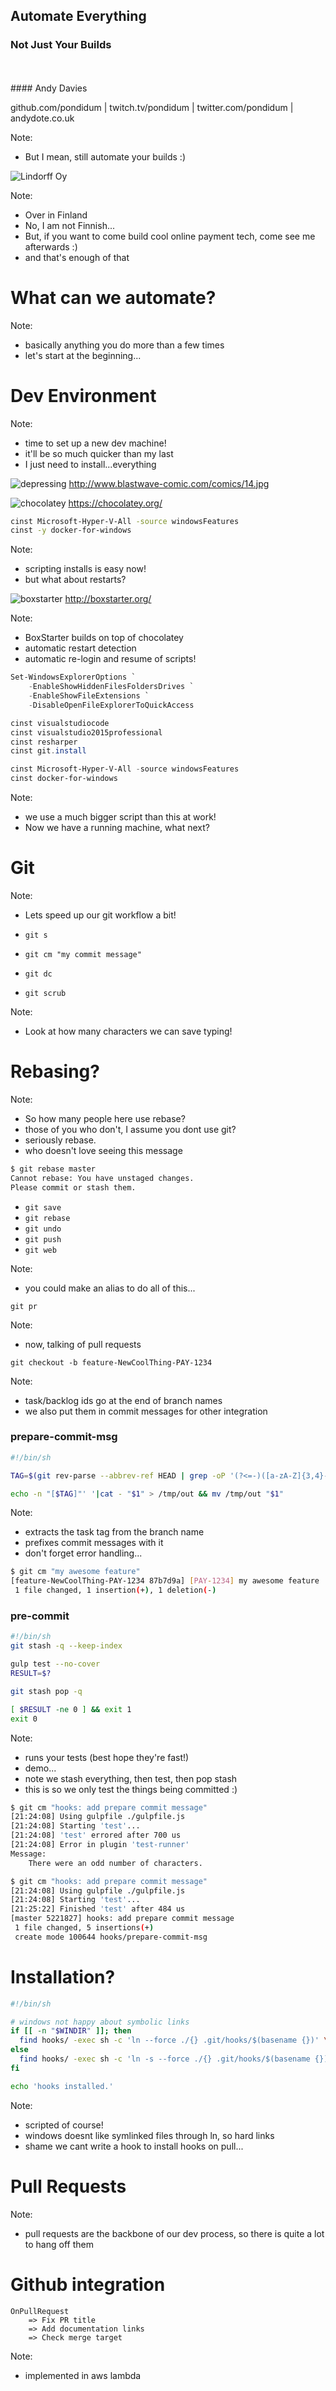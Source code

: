 ## Automate Everything
### Not Just Your Builds
<br />
<br />
#### Andy Davies

github.com/pondidum | twitch.tv/pondidum | twitter.com/pondidum | andydote.co.uk  <!-- .element: class="small" -->

Note:
* But I mean, still automate your builds :)


![Lindorff Oy](img/lindorff.svg) <!-- .element: class="no-border" -->

Note:
* Over in Finland
* No, I am not Finnish...
* But, if you want to come build cool online payment tech, come see me afterwards :)
* and that's enough of that



# What can we automate?

Note:
* basically anything you do more than a few times
* let's start at the beginning...



# Dev Environment

Note:
* time to set up a new dev machine!
* it'll be so much quicker than my last
* I just need to install...everything


![depressing](img/depressing.png)
http://www.blastwave-comic.com/comics/14.jpg <!-- .element: class="attribution" -->


![chocolatey](img/chocolatey.svg) <!-- .element: class="no-border" -->
https://chocolatey.org/ <!-- .element: class="attribution" -->


```bash
cinst Microsoft-Hyper-V-All -source windowsFeatures
cinst -y docker-for-windows
```

Note:
* scripting installs is easy now!
* but what about restarts?


![boxstarter](img/boxstarter.png)
http://boxstarter.org/ <!-- .element: class="attribution" -->

Note:
* BoxStarter builds on top of chocolatey
* automatic restart detection
* automatic re-login and resume of scripts!


```powershell
Set-WindowsExplorerOptions `
    -EnableShowHiddenFilesFoldersDrives `
    -EnableShowFileExtensions `
    -DisableOpenFileExplorerToQuickAccess

cinst visualstudiocode
cinst visualstudio2015professional
cinst resharper
cinst git.install

cinst Microsoft-Hyper-V-All -source windowsFeatures
cinst docker-for-windows
```

Note:
* we use a much bigger script than this at work!
* Now we have a running machine, what next?



# Git

Note:
* Lets speed up our git workflow a bit!


* `git s`
* `git cm "my commit message"` <!-- .element: class="fragment" -->
* `git dc` <!-- .element: class="fragment" -->
* `git scrub` <!-- .element: class="fragment" -->

<!-- .element: class="list-unstyled" -->
Note:
* Look at how many characters we can save typing!


# Rebasing?

Note:
* So how many people here use rebase?
* those of you who don't, I assume you dont use git?
* seriously rebase.
* who doesn't love seeing this message


```bash
$ git rebase master
Cannot rebase: You have unstaged changes.
Please commit or stash them.
```


* `git save`
* `git rebase` <!-- .element: class="fragment" -->
* `git undo` <!-- .element: class="fragment" -->
* `git push` <!-- .element: class="fragment" -->
* `git web` <!-- .element: class="fragment" -->

<!-- .element: class="list-unstyled" -->
Note:
* you could make an alias to do all of this...


`git pr`

Note:
* now, talking of pull requests


`git checkout -b feature-NewCoolThing-PAY-1234`

Note:
* task/backlog ids go at the end of branch names
* we also put them in commit messages for other integration


### prepare-commit-msg
```bash
#!/bin/sh

TAG=$(git rev-parse --abbrev-ref HEAD | grep -oP '(?<=-)([a-zA-Z]{3,4}-\d*)')

echo -n "[$TAG]"' '|cat - "$1" > /tmp/out && mv /tmp/out "$1"
```

Note:
* extracts the task tag from the branch name
* prefixes commit messages with it
* don't forget error handling...


```bash
$ git cm "my awesome feature"
[feature-NewCoolThing-PAY-1234 87b7d9a] [PAY-1234] my awesome feature
 1 file changed, 1 insertion(+), 1 deletion(-)
```


### pre-commit

```bash
#!/bin/sh
git stash -q --keep-index

gulp test --no-cover
RESULT=$?

git stash pop -q

[ $RESULT -ne 0 ] && exit 1
exit 0
```

Note:
* runs your tests (best hope they're fast!)
* demo...
* note we stash everything, then test, then pop stash
* this is so we only test the things being committed :)


```bash
$ git cm "hooks: add prepare commit message"
[21:24:08] Using gulpfile ./gulpfile.js
[21:24:08] Starting 'test'...
[21:24:08] 'test' errored after 700 us
[21:24:08] Error in plugin 'test-runner'
Message:
    There were an odd number of characters.
```


```bash
$ git cm "hooks: add prepare commit message"
[21:24:08] Using gulpfile ./gulpfile.js
[21:24:08] Starting 'test'...
[21:25:22] Finished 'test' after 484 us
[master 5221827] hooks: add prepare commit message
 1 file changed, 5 insertions(+)
 create mode 100644 hooks/prepare-commit-msg
```


# Installation?


```bash
#!/bin/sh

# windows not happy about symbolic links
if [[ -n "$WINDIR" ]]; then
  find hooks/ -exec sh -c 'ln --force ./{} .git/hooks/$(basename {})' \;
else
  find hooks/ -exec sh -c 'ln -s --force ./{} .git/hooks/$(basename {})' \;
fi

echo 'hooks installed.'
```

Note:
* scripted of course!
* windows doesnt like symlinked files through ln, so hard links
* shame we cant write a hook to install hooks on pull...



# Pull Requests

Note:
* pull requests are the backbone of our dev process, so there is quite a lot to hang off them


# Github integration


```
OnPullRequest
    => Fix PR title
    => Add documentation links
    => Check merge target
```

Note:
* implemented in aws lambda
